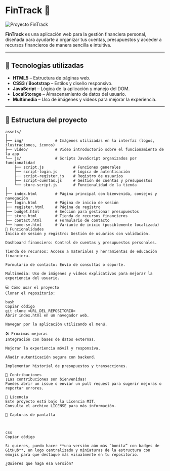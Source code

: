# FinTrack 🏦

![Proyecto FinTrack](assets/img/logo.png)

**FinTrack** es una aplicación web para la gestión financiera personal, diseñada para ayudarte a organizar tus cuentas, presupuestos y acceder a recursos financieros de manera sencilla e intuitiva.

---

## 🚀 Tecnologías utilizadas

- **HTML5** – Estructura de páginas web.
- **CSS3 / Bootstrap** – Estilos y diseño responsivo.
- **JavaScript** – Lógica de la aplicación y manejo del DOM.
- **LocalStorage** – Almacenamiento de datos del usuario.
- **Multimedia** – Uso de imágenes y videos para mejorar la experiencia.

---

## 📁 Estructura del proyecto

```text
assets/
│
├── img/              # Imágenes utilizadas en la interfaz (logos, ilustraciones, íconos)
├── video/            # Video introductorio sobre el funcionamiento de la app
└── js/               # Scripts JavaScript organizados por funcionalidad
    ├── script.js             # Funciones generales
    ├── script-login.js       # Lógica de autenticación
    ├── script-register.js    # Registro de usuarios
    ├── script-cuentas.js     # Gestión de cuentas y presupuestos
    └── store-script.js       # Funcionalidad de la tienda
│
├── index.html        # Página principal con bienvenida, consejos y navegación
├── login.html        # Página de inicio de sesión
├── register.html     # Página de registro
├── budget.html       # Sección para gestionar presupuestos
├── store.html        # Tienda de recursos financieros
├── contact.html      # Formulario de contacto
└── home-sv.html      # Variante de inicio (posiblemente localizada)
🎯 Funcionalidades
Inicio de sesión y registro: Gestión de usuarios con validación.

Dashboard financiero: Control de cuentas y presupuestos personales.

Tienda de recursos: Acceso a materiales y herramientas de educación financiera.

Formulario de contacto: Envío de consultas o soporte.

Multimedia: Uso de imágenes y videos explicativos para mejorar la experiencia del usuario.

💻 Cómo usar el proyecto
Clonar el repositorio:

bash
Copiar código
git clone <URL_DEL_REPOSITORIO>
Abrir index.html en un navegador web.

Navegar por la aplicación utilizando el menú.

🛠️ Próximas mejoras
Integración con bases de datos externas.

Mejorar la experiencia móvil y responsiva.

Añadir autenticación segura con backend.

Implementar historial de presupuestos y transacciones.

🤝 Contribuciones
¡Las contribuciones son bienvenidas!
Puedes abrir un issue o enviar un pull request para sugerir mejoras o reportar errores.

📜 Licencia
Este proyecto está bajo la Licencia MIT.
Consulta el archivo LICENSE para más información.

📸 Capturas de pantalla



css
Copiar código

Si quieres, puedo hacer **una versión aún más “bonita” con badges de GitHub**, un logo centralizado y miniaturas de la estructura con emojis para que destaque más visualmente en tu repositorio.  

¿Quieres que haga esa versión?
